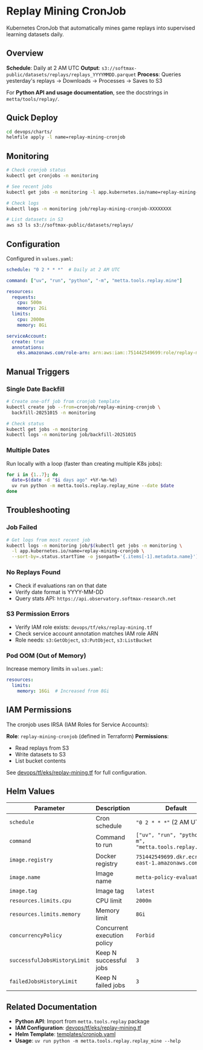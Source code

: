 # Replay Mining CronJob

Kubernetes CronJob that automatically mines game replays into supervised learning datasets daily.

## Overview

**Schedule**: Daily at 2 AM UTC
**Output**: `s3://softmax-public/datasets/replays/replays_YYYYMMDD.parquet`
**Process**: Queries yesterday's replays → Downloads → Processes → Saves to S3

For **Python API and usage documentation**, see the docstrings in `metta/tools/replay/`.

## Quick Deploy

```bash
cd devops/charts/
helmfile apply -l name=replay-mining-cronjob
```

## Monitoring

```bash
# Check cronjob status
kubectl get cronjobs -n monitoring

# See recent jobs
kubectl get jobs -n monitoring -l app.kubernetes.io/name=replay-mining-cronjob

# Check logs
kubectl logs -n monitoring job/replay-mining-cronjob-XXXXXXXX

# List datasets in S3
aws s3 ls s3://softmax-public/datasets/replays/
```

## Configuration

Configured in `values.yaml`:

```yaml
schedule: "0 2 * * *"  # Daily at 2 AM UTC

command: ["uv", "run", "python", "-m", "metta.tools.replay.mine"]

resources:
  requests:
    cpu: 500m
    memory: 2Gi
  limits:
    cpu: 2000m
    memory: 8Gi

serviceAccount:
  create: true
  annotations:
    eks.amazonaws.com/role-arn: arn:aws:iam::751442549699:role/replay-mining-cronjob
```

## Manual Triggers

### Single Date Backfill

```bash
# Create one-off job from cronjob template
kubectl create job --from=cronjob/replay-mining-cronjob \
  backfill-20251015 -n monitoring

# Check status
kubectl get jobs -n monitoring
kubectl logs -n monitoring job/backfill-20251015
```

### Multiple Dates

Run locally with a loop (faster than creating multiple K8s jobs):

```bash
for i in {1..7}; do
  date=$(date -d "$i days ago" +%Y-%m-%d)
  uv run python -m metta.tools.replay.replay_mine --date $date
done
```

## Troubleshooting

### Job Failed

```bash
# Get logs from most recent job
kubectl logs -n monitoring job/$(kubectl get jobs -n monitoring \
  -l app.kubernetes.io/name=replay-mining-cronjob \
  --sort-by=.status.startTime -o jsonpath='{.items[-1].metadata.name}')
```

### No Replays Found

- Check if evaluations ran on that date
- Verify date format is YYYY-MM-DD
- Query stats API: `https://api.observatory.softmax-research.net`

### S3 Permission Errors

- Verify IAM role exists: `devops/tf/eks/replay-mining.tf`
- Check service account annotation matches IAM role ARN
- Role needs: `s3:GetObject`, `s3:PutObject`, `s3:ListBucket`

### Pod OOM (Out of Memory)

Increase memory limits in `values.yaml`:

```yaml
resources:
  limits:
    memory: 16Gi  # Increased from 8Gi
```

## IAM Permissions

The cronjob uses IRSA (IAM Roles for Service Accounts):

**Role**: `replay-mining-cronjob` (defined in Terraform)
**Permissions**:
- Read replays from S3
- Write datasets to S3
- List bucket contents

See [devops/tf/eks/replay-mining.tf](../../tf/eks/replay-mining.tf) for full configuration.

## Helm Values

| Parameter | Description | Default |
|-----------|-------------|---------|
| `schedule` | Cron schedule | `"0 2 * * *"` (2 AM UTC) |
| `command` | Command to run | `["uv", "run", "python", "-m", "metta.tools.replay.mine"]` |
| `image.registry` | Docker registry | `751442549699.dkr.ecr.us-east-1.amazonaws.com` |
| `image.name` | Image name | `metta-policy-evaluator` |
| `image.tag` | Image tag | `latest` |
| `resources.limits.cpu` | CPU limit | `2000m` |
| `resources.limits.memory` | Memory limit | `8Gi` |
| `concurrencyPolicy` | Concurrent execution policy | `Forbid` |
| `successfulJobsHistoryLimit` | Keep N successful jobs | `3` |
| `failedJobsHistoryLimit` | Keep N failed jobs | `3` |

## Related Documentation

- **Python API**: Import from `metta.tools.replay` package
- **IAM Configuration**: [devops/tf/eks/replay-mining.tf](../../tf/eks/replay-mining.tf)
- **Helm Template**: [templates/cronjob.yaml](templates/cronjob.yaml)
- **Usage**: `uv run python -m metta.tools.replay.replay_mine --help`
